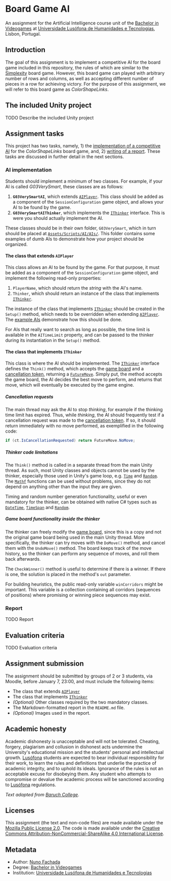 <!--
Board Game AI 2019/2020 (c) by Nuno Fachada

Board Game AI 2019/2020 is licensed under a Creative Commons
Attribution-NonCommercial-ShareAlike 4.0 International License.

You should have received a copy of the license along with this
work. If not, see <http://creativecommons.org/licenses/by-nc-sa/4.0/>.
-->

# Board Game AI

An assignment for the Artificial Intelligence course unit of the [Bachelor in
Videogames][licvideo] at [Universidade Lusófona de Humanidades e
Tecnologias][ULHT], Lisbon, Portugal.

## Introduction

The goal of this assignment is to implement a competitive AI for the board game
included in this repository, the rules of which are similar to the [Simplexity]
board game. However, this board game can played with arbitrary number of rows
and columns, as well as accepting different number of pieces in a row for
achieving victory. For the purpose of this assignment, we will refer to this
board game as *ColorShapeLinks*.

## The included Unity project

TODO Describe the included Unity project

## Assignment tasks

This project has two tasks, namely, 1) the [implementation of a competitive
AI](#ai-implementation) for the *ColorShapeLinks* board game, and, 2) [writing
of a report](#report). These tasks are discussed in further detail in the next
sections.

### AI implementation

Students should implement a minimum of two classes. For example, if your AI is
called *G03VerySmart*, these classes are as follows:

1. **`G03VerySmartAI`**, which extends [`AIPlayer`]. This class should be added
   as a component of the `SessionConfiguration` game object, and allows your AI
   to be found by the game.
2. **`G03VerySmartAIThinker`**, which implements the [`IThinker`] interface.
   This is were you should actually implement the AI.

These classes should be in their own folder, `G03VerySmart`, which in turn
should be placed at [`Assets/Scripts/AI/AIs/`]. This folder contains some
examples of dumb AIs to demonstrate how your project should be organized.

#### The class that extends `AIPlayer`

This class allows an AI to be found by the game. For that purpose, it must
be added as a component of the `SessionConfiguration` game object, and
implement the following read-only properties:

1. `PlayerName`, which should return the _string_ with the AI's name.
2. `Thinker`, which should return an instance of the class that implements
   [`IThinker`].

The instance of the class that implements [`IThinker`] should be created in the
`Setup()` method, which needs to be overridden when extending [`AIPlayer`].
The [example AIs][`Assets/Scripts/AI/AIs/`] demonstrate how this should be
done.

For AIs that really want to search as long as possible, the time limit is
available in the `AITimeLimit` property, and can be passed to the thinker
during its instantiation in the `Setup()` method.

#### The class that implements `IThinker`

This class is where the AI should be implemented. The [`IThinker`] interface
defines the `Think()` method, which accepts the [game board][`Board`] and a
[cancellation token][`CancellationToken`], returning a [`FutureMove`]. Simply
put, the method accepts the game board, the AI decides the best move to
perform, and returns that move, which will eventually be executed by the game
engine.

##### Cancellation requests

The main thread may ask the AI to stop *thinking*, for example if the thinking
time limit has expired. Thus, while *thinking*, the AI should frequently test
if a cancellation request was made to the
[cancellation token][`CancellationToken`]. If so, it should return immediately
with no move performed, as exemplified in the following code:

```cs
if (ct.IsCancellationRequested) return FutureMove.NoMove;
```

##### Thinker code limitations

The `Think()` method is called in a separate thread from the main Unity thread.
As such, most Unity classes and objects cannot be used by the thinker,
especially those used in Unity's game loop, e.g. [`Time`] and [`Random`][urnd].
The [`Mathf`] functions can be used without problems, since they do not depend
on anything other than the input they are given.

Timing and random number generation functionality, useful or even mandatory for
the thinker, can be obtained with native C# types such as [`DateTime`],
[`TimeSpan`] and [`Random`].

##### Game board functionality inside the thinker

The thinker can freely modify the [game board][`Board`], since this is a copy
and not the original game board being used in the main Unity thread. More
specifically, the thinker can try moves with the `DoMove()` method, and cancel
them with the `UndoMove()` method. The board keeps track of the move history,
so the thinker can perform any sequence of moves, and roll them back
afterwards.

The `CheckWinner()` method is useful to determine if there is a winner. If
there is one, the solution is placed in the method's `out` parameter.

For building heuristics, the public read-only variable `winCorridors` might be
important. This variable is a collection containing all corridors (sequences of
positions) where promising or winning piece sequences may exist.

### Report

TODO Report

## Evaluation criteria

TODO Evaluation criteria

## Assignment submission

The assignment should be submitted by groups of 2 or 3 students, via Moodle,
before January 7, 23:00, and must include the following items:

* The class that extends [`AIPlayer`]
* The class that implements [`IThinker`]
* _(Optional)_ Other classes required by the two mandatory classes.
* The Markdown-formatted report in the `README.md` file.
* _(Optional)_ Images used in the report.

## Academic honesty

Academic dishonesty is unacceptable and will not be tolerated. Cheating,
forgery, plagiarism and collusion in dishonest acts undermine the University's
educational mission and the students' personal and intellectual growth.
[Lusófona][ULHT] students are expected to bear individual responsibility for
their work, to learn the rules and definitions that underlie the practice of
academic integrity, and to uphold its ideals. Ignorance of the rules is not an
acceptable excuse for disobeying them. Any student who attempts to compromise
or devalue the academic process will be sanctioned according to
[Lusófona][ULHT] regulations.

_Text adapted from
[Baruch College](https://www.baruch.cuny.edu/academic/academic_honesty.html)_.

## Licenses

This assignment (the text and non-code files) are made available under the
[Mozilla Public License 2.0][MPLv2]. The code is made available under the
[Creative Commons Attribution-NonCommercial-ShareAlike 4.0 International
License][CC BY-NC-SA 4.0].

## Metadata

* Author: [Nuno Fachada]
* Degree:  [Bachelor in Videogames][licvideo]
* Institution: [Universidade Lusófona de Humanidades e Tecnologias][ULHT]

[MPLv2]:https://opensource.org/licenses/MPL-2.0
[CC BY-NC-SA 4.0]:https://creativecommons.org/licenses/by-nc-sa/4.0/
[licvideo]:https://www.ulusofona.pt/en/undergraduate/videogames
[Nuno Fachada]:https://github.com/fakenmc
[ULHT]:https://www.ulusofona.pt/
[Simplexity]:https://boardgamegeek.com/boardgame/55810/simplexity
[`AIPlayer`]:Assets/Scripts/AI/AIPlayer.cs
[`IThinker`]:Assets/Scripts/AI/IThinker.cs
[`Board`]:Assets/Scripts/BoardGame/Board.cs
[`FutureMove`]:Assets/Scripts/FutureMove.cs
[`Assets/Scripts/AI/AIs/`]:Assets/Scripts/AI/AIs/
[`CancellationToken`]:https://docs.microsoft.com/dotnet/api/system.threading.cancellationtoken
[`DateTime`]:https://docs.microsoft.com/dotnet/api/system.datetime
[`TimeSpan`]:https://docs.microsoft.com/dotnet/api/system.timespan
[`Random`]:https://docs.microsoft.com/dotnet/api/system.random
[urnd]:https://docs.unity3d.com/ScriptReference/Random.html
[`Time`]:https://docs.unity3d.com/ScriptReference/Time.html
[`Mathf`]:https://docs.unity3d.com/ScriptReference/Mathf.html
